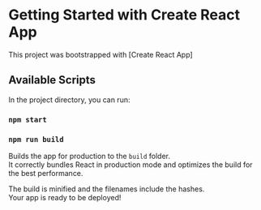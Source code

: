 # Getting Started with Create React App

This project was bootstrapped with [Create React App] 

## Available Scripts

In the project directory, you can run:

### `npm start`
 
### `npm run build`

Builds the app for production to the `build` folder.\
It correctly bundles React in production mode and optimizes the build for the best performance.

The build is minified and the filenames include the hashes.\
Your app is ready to be deployed!
 
 